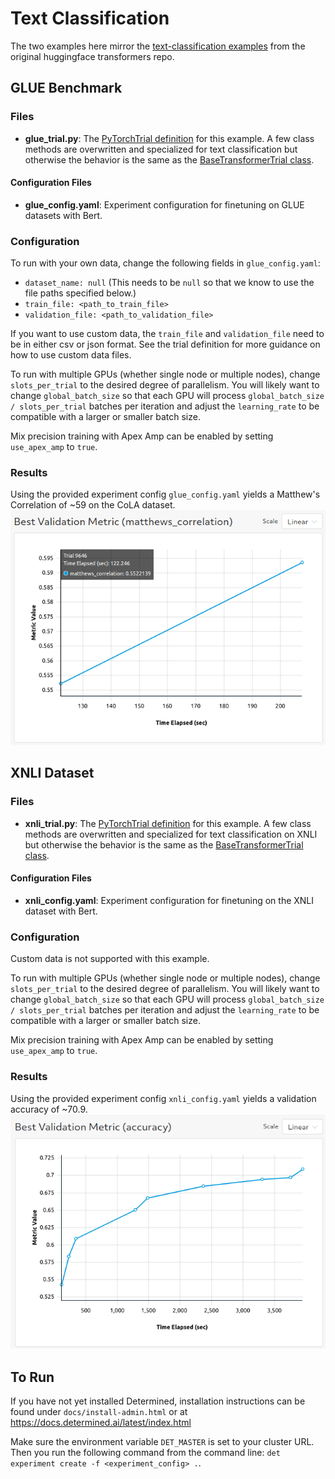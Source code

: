 # Text Classification

The two examples here mirror the [text-classification examples](https://github.com/huggingface/transformers/tree/master/examples/pytorch/text-classification) from the original huggingface transformers repo.

## GLUE Benchmark

### Files

- **glue_trial.py**: The [PyTorchTrial definition](https://docs.determined.ai/latest/reference/api/pytorch.html#pytorch-trial) for this example. A few class methods are overwritten and specialized for text classification but otherwise the behavior is the same as the [BaseTransformerTrial class](../model_hub/transformers/_trial.py).

#### Configuration Files

- **glue_config.yaml**: Experiment configuration for finetuning on GLUE datasets with Bert.

### Configuration

To run with your own data, change the following fields in `glue_config.yaml`:

- `dataset_name: null` (This needs to be `null` so that we know to use the file paths specified below.)
- `train_file: <path_to_train_file>`
- `validation_file: <path_to_validation_file>`

If you want to use custom data, the `train_file` and `validation_file` need to be in either csv or
json format. See the trial definition for more guidance on how to use custom data files.

To run with multiple GPUs (whether single node or multiple nodes), change `slots_per_trial` to the desired
degree of parallelism. You will likely want to change `global_batch_size` so that each GPU will
process `global_batch_size / slots_per_trial` batches per iteration and adjust the `learning_rate`
to be compatible with a larger or smaller batch size.

Mix precision training with Apex Amp can be enabled by setting `use_apex_amp` to `true`.

### Results

Using the provided experiment config `glue_config.yaml` yields a Matthew's Correlation of ~59 on the CoLA dataset.
![GLUE results](./figures/glue.png)

## XNLI Dataset

### Files

- **xnli_trial.py**: The [PyTorchTrial definition](https://docs.determined.ai/latest/reference/api/pytorch.html#pytorch-trial) for this example. A few class methods are overwritten and specialized for text classification on XNLI but otherwise the behavior is the same as the [BaseTransformerTrial class](../model_hub/transformers/_trial.py).

#### Configuration Files

- **xnli_config.yaml**: Experiment configuration for finetuning on the XNLI dataset with Bert.

### Configuration

Custom data is not supported with this example.

To run with multiple GPUs (whether single node or multiple nodes), change `slots_per_trial` to the desired
degree of parallelism. You will likely want to change `global_batch_size` so that each GPU will
process `global_batch_size / slots_per_trial` batches per iteration and adjust the `learning_rate`
to be compatible with a larger or smaller batch size.

Mix precision training with Apex Amp can be enabled by setting `use_apex_amp` to `true`.

### Results

Using the provided experiment config `xnli_config.yaml` yields a validation accuracy of ~70.9.
![XNLI results](./figures/xnli.png)

## To Run

If you have not yet installed Determined, installation instructions can be found
under `docs/install-admin.html` or at https://docs.determined.ai/latest/index.html

Make sure the environment variable `DET_MASTER` is set to your cluster URL.
Then you run the following command from the command line: `det experiment create -f <experiment_config> .`.
